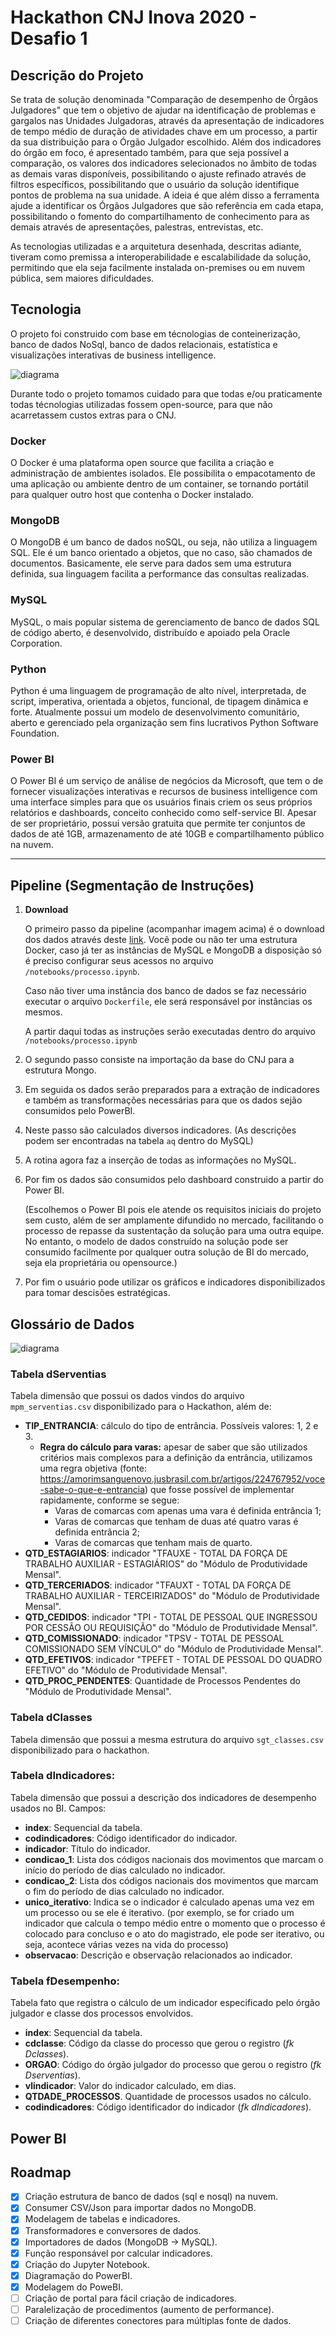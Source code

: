 # Hackathon CNJ Inova 2020 - Desafio 1

## Descrição do Projeto

Se trata de solução denominada "Comparação de desempenho de Órgãos Julgadores" que tem o objetivo de ajudar na identificação de problemas e gargalos nas Unidades Julgadoras, através da apresentação de indicadores de tempo médio de duração de atividades chave em um processo, a partir da sua distribuição para o Órgão Julgador escolhido. Além dos indicadores do órgão em foco, é apresentado também, para que seja possível a comparação, os valores dos indicadores selecionados no âmbito de todas as demais varas disponíveis, possibilitando o ajuste refinado através de filtros específicos, possibilitando que o usuário da solução identifique pontos de problema na sua unidade. A ideia é que além disso a ferramenta ajude a identificar os Órgãos Julgadores que são referência em cada etapa, possibilitando o fomento do compartilhamento de conhecimento para as demais através de apresentações, palestras, entrevistas, etc.

As tecnologias utilizadas e a arquitetura desenhada, descritas adiante, tiveram como premissa a interoperabilidade e escalabilidade da solução, permitindo que ela seja facilmente instalada on-premises ou em nuvem pública, sem maiores dificuldades.

## Tecnologia

O projeto foi construido com base em técnologias de conteinerização, banco de dados NoSql, banco de dados relacionais, estatística e visualizações interativas de business intelligence.

![diagrama](assets/img/diagram.jpeg)

Durante todo o projeto tomamos cuidado para que todas e/ou praticamente todas técnologias utilizadas fossem open-source, para que não acarretassem custos extras para o CNJ.

### Docker

O Docker é uma plataforma open source que facilita a criação e administração de ambientes isolados. Ele possibilita o empacotamento de uma aplicação ou ambiente dentro de um container, se tornando portátil para qualquer outro host que contenha o Docker instalado.

### MongoDB

O MongoDB é um banco de dados noSQL, ou seja, não utiliza a linguagem SQL. Ele é um banco orientado a objetos, que no caso, são chamados de documentos. Basicamente, ele serve para dados sem uma estrutura definida, sua linguagem facilita a performance das consultas realizadas.

### MySQL

MySQL, o mais popular sistema de gerenciamento de banco de dados SQL de código aberto, é desenvolvido, distribuído e apoiado pela Oracle Corporation.

### Python

Python é uma linguagem de programação de alto nível, interpretada, de script, imperativa, orientada a objetos, funcional, de tipagem dinâmica e forte. Atualmente possui um modelo de desenvolvimento comunitário, aberto e gerenciado pela organização sem fins lucrativos Python Software Foundation.

### Power BI

O Power BI é um serviço de análise de negócios da Microsoft, que tem o de fornecer visualizações interativas e recursos de business intelligence com uma interface simples para que os usuários finais criem os seus próprios relatórios e dashboards, conceito conhecido como self-service BI. Apesar de ser proprietário, possui versão gratuita que permite ter conjuntos de dados de até 1GB, armazenamento de até 10GB e compartilhamento público na nuvem.

------------

## Pipeline (Segmentação de Instruções)

1. **Download**

    O primeiro passo da pipeline (acompanhar imagem acima) é o download dos dados através deste [link](). Você pode ou não ter uma estrutura Docker,  caso já ter as instâncias de MySQL e MongoDB a disposição só é preciso configurar seus acessos no arquivo `/notebooks/processo.ipynb`.
    
    Caso não tiver uma instância dos banco de dados se faz necessário executar o arquivo `Dockerfile`, ele será responsável por instâncias os mesmos.

    A partir daqui todas as instruções serão executadas dentro do arquivo `/notebooks/processo.ipynb`

2. O segundo passo consiste na importação da base do CNJ para a estrutura Mongo.

3. Em seguida os dados serão preparados para a extração de indicadores e também as transformações necessárias para que os dados sejão consumidos pelo PowerBI.

4. Neste passo são calculados diversos indicadores. (As descrições podem ser encontradas na tabela `aq` dentro do MySQL)

5. A rotina agora faz a inserção de todas as informações no MySQL.

6. Por fim os dados são consumidos pelo dashboard construido a partir do Power BI.
    
    (Escolhemos o Power BI pois ele atende os requisitos iniciais do projeto sem custo, além de ser amplamente difundido no mercado, facilitando o processo de repasse da sustentação da solução para uma outra equipe. No entanto, o modelo de dados construído na solução pode ser consumido facilmente por qualquer outra solução de BI do mercado, seja ela proprietária ou opensource.)

7. Por fim o usuário pode utilizar os gráficos e indicadores disponibilizados para tomar descisões estratégicas.

## Glossário de Dados

![diagrama](assets/img/uml.jpeg)

### Tabela dServentias

Tabela dimensão que possui os dados vindos do arquivo `mpm_serventias.csv` disponibilizado para o Hackathon, além de:

- **TIP_ENTRANCIA**: cálculo do tipo de entrância. Possíveis valores: 1, 2 e 3.
    - **Regra do cálculo para varas:** apesar de saber que são utilizados critérios mais complexos para a definição da entrância, utilizamos uma regra objetiva (fonte: https://amorimsanguenovo.jusbrasil.com.br/artigos/224767952/voce-sabe-o-que-e-entrancia) que fosse possível de implementar rapidamente, conforme se segue: 
        - Varas de comarcas com apenas uma vara é definida entrância 1; 
        - Varas de comarcas que tenham de duas até quatro varas é definida entrância 2;
        - Varas de comarcas que tenham mais de quarto.
- **QTD_ESTAGIARIOS**: indicador "TFAUXE - TOTAL DA FORÇA DE TRABALHO AUXILIAR - ESTAGIÁRIOS" do "Módulo de Produtividade Mensal".
- **QTD_TERCERIADOS**: indicador "TFAUXT - TOTAL DA FORÇA DE TRABALHO AUXILIAR - TERCEIRIZADOS" do "Módulo de Produtividade Mensal".
- **QTD_CEDIDOS**: indicador "TPI - TOTAL DE PESSOAL QUE INGRESSOU POR CESSÃO OU REQUISIÇÃO" do "Módulo de Produtividade Mensal".
- **QTD_COMISSIONADO**: indicador "TPSV - TOTAL DE PESSOAL COMISSIONADO SEM VÍNCULO" do "Módulo de Produtividade Mensal".
- **QTD_EFETIVOS**: indicador "TPEFET - TOTAL DE PESSOAL DO QUADRO EFETIVO" do "Módulo de Produtividade Mensal".
- **QTD_PROC_PENDENTES**: Quantidade de Processos Pendentes do "Módulo de Produtividade Mensal".

### Tabela dClasses

Tabela dimensão que possui a mesma estrutura do arquivo `sgt_classes.csv` disponibilizado para o hackathon.

### Tabela dIndicadores:

Tabela dimensão que possui a descrição dos indicadores de desempenho usados no BI. Campos:

- **index**: Sequencial da tabela.
- **codindicadores**: Código identificador do indicador.
- **indicador**: Título do indicador.
- **condicao_1**: Lista dos códigos nacionais dos movimentos que marcam o início do período de dias calculado no indicador.
- **condicao_2**: Lista dos códigos nacionais dos movimentos que marcam o fim do período de dias calculado no indicador.
- **unico_iterativo**: Indica se o indicador é calculado apenas uma vez em um processo ou se ele é iterativo. (por exemplo, se for criado um indicador que calcula o tempo médio entre o momento que o processo é colocado para concluso e o ato do magistrado, ele pode ser iterativo, ou seja, acontece várias vezes na vida do processo)
- **observacao**: Descrição e observação relacionados ao indicador.

### Tabela fDesempenho:

Tabela fato que registra o cálculo de um indicador especificado pelo órgão julgador e classe dos processos envolvidos.

- **index**: Sequencial da tabela.
- **cdclasse**: Código da classe do processo que gerou o registro (*fk Dclasses*).
- **ORGAO**: Código do órgão julgador do processo que gerou o registro (*fk Dserventias*).
- **vlindicador**: Valor do indicador calculado, em dias.
- **QTDADE_PROCESSOS**. Quantidade de processos usados no cálculo.
- **codindicadores**: Código identificador do indicador (*fk dIndicadores*).

## Power BI


## Roadmap

- [x] Criação estrutura de banco de dados (sql e nosql) na nuvem.
- [x] Consumer CSV/Json para importar dados no MongoDB.
- [x] Modelagem de tabelas e indicadores.
- [x] Transformadores e conversores de dados.
- [x] Importadores de dados (MongoDB -> MySQL).
- [x] Função responsável por calcular indicadores.
- [x] Criação do Jupyter Notebook.
- [x] Diagramação do PowerBI.
- [x] Modelagem do PoweBI.
- [ ] Criação de portal para fácil criação de indicadores.
- [ ] Paralelização de procedimentos (aumento de performance).
- [ ] Criação de diferentes conectores para múltiplas fonte de dados.
